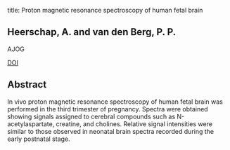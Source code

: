 title: Proton magnetic resonance spectroscopy of human fetal brain

## Heerschap, A. and van den Berg, P. P.
AJOG

<a href="https://doi.org/10.1016/S0002-9378(94)70111-3">DOI</a>

## Abstract
In vivo proton magnetic resonance spectroscopy of human fetal brain was performed in the third trimester of pregnancy. Spectra were obtained showing signals assigned to cerebral compounds such as N-acetylaspartate, creatine, and cholines. Relative signal intensities were similar to those observed in neonatal brain spectra recorded during the early postnatal stage.

